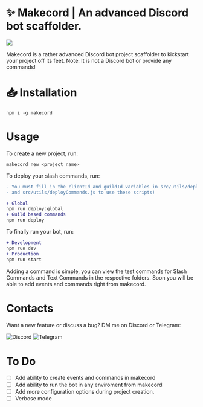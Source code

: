 # ✨ Makecord | An advanced Discord bot scaffolder.

<img src="https://img.shields.io/npm/dm/makecord.svg">

Makecord is a rather advanced Discord bot project scaffolder to kickstart your project off its feet.
Note: It is not a Discord bot or provide any commands!

# 📥 Installation 

```
npm i -g makecord
```

# Usage 

To create a new project, run:

```
makecord new <project name>
```

To deploy your slash commands, run:

```diff
- You must fill in the clientId and guildId variables in src/utils/deployCommandsGlobally.js 
- and src/utils/deployCommands.js to use these scripts! 

+ Global
npm run deploy:global
+ Guild based commands
npm run deploy
```

To finally run your bot, run:

```diff
+ Development
npm run dev
+ Production
npm run start
```

Adding a command is simple, you can view the test commands for Slash Commands and Text Commands in the respective folders. Soon you will be able to add events and commands right from makecord.

# Contacts

Want a new feature or discuss a bug? DM me on Discord or Telegram:

![Discord](https://img.shields.io/badge/tenzin%238951-%237289DA.svg?logo=discord&logoColor=white)
![Telegram](https://img.shields.io/badge/SirTenzin-2CA5E0?logo=telegram&logoColor=white)

# To Do

- [ ] Add ability to create events and commands in makecord
- [ ] Add ability to run the bot in any enviroment from makecord
- [ ] Add more configuration options during project creation.
- [ ] Verbose mode